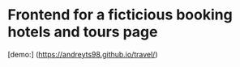 
# Frontend for a ficticious booking hotels and tours page


[demo:] (https://andreyts98.github.io/travel/)
